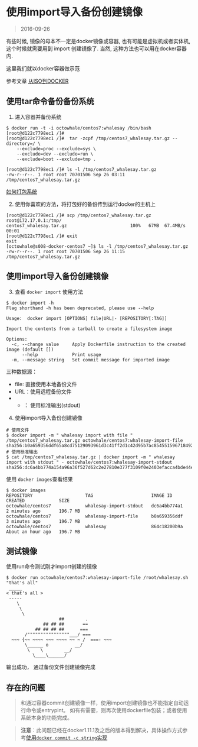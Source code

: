 # 使用import导入备份创建镜像

> 2016-09-26



有些时候, 镜像的母本不一定是docker镜像或容器, 也有可能是虚拟机或者实体机, 这个时候就需要用到 import 创建镜像了.
当然, 这种方法也可以用在docker容器内.

这里我们就以docker容器做示范

参考文章 [从ISO到DOCKER](http://wrfly.kfd.me/%E4%BB%8Eiso%E5%88%B0docker/)

## 使用tar命令备份备份系统

1. 进入容器并备份系统

```
$ docker run -t -i octowhale/centos7:whalesay /bin/bash
[root@d122c7798ec1 /]# 
[root@d122c7798ec1 /]#  tar -zcpf /tmp/centos7_whalesay.tar.gz --directory=/ \
    --exclude=proc --exclude=sys \
    --exclude=dev --exclude=run \
    --exclude=boot --exclude=tmp .
    
[root@d122c7798ec1 /]# ls -l /tmp/centos7_whalesay.tar.gz 
-rw-r--r--. 1 root root 70701506 Sep 26 03:11 /tmp/centos7_whalesay.tar.gz

```
[如何打包系统](http://www.aboutdebian.com/tar-backup.htm)


2. 使用你喜欢的方法，将打包好的备份传到运行docker的主机上
```
[root@d122c7798ec1 /]# scp /tmp/centos7_whalesay.tar.gz root@172.17.0.1:/tmp/
centos7_whalesay.tar.gz                        100%   67MB  67.4MB/s   00:01    
[root@d122c7798ec1 /]# exit
exit
[octowhale@s008-docker-centos7 ~]$ ls -l /tmp/centos7_whalesay.tar.gz 
-rw-r--r--. 1 root root 70701506 Sep 26 11:15 /tmp/centos7_whalesay.tar.gz

```

## 使用import导入备份创建镜像

3. 查看 ` docker import ` 使用方法
```
$ docker import -h
Flag shorthand -h has been deprecated, please use --help

Usage:  docker import [OPTIONS] file|URL|- [REPOSITORY[:TAG]]

Import the contents from a tarball to create a filesystem image

Options:
  -c, --change value     Apply Dockerfile instruction to the created image (default [])
      --help             Print usage
  -m, --message string   Set commit message for imported image
```
三种数据源：
+ file: 直接使用本地备份文件
+ URL：使用远程备份文件
+ - ： 使用标准输出(stdout)

4. 使用import导入备份创建镜像
```
# 使用文件
$ docker import -m " whalesay import with file " /tmp/centos7_whalesay.tar.gz octowhale/centos7:whalesay-import-file
sha256:b0a659356ddf65a8cd75129093961d3c41ff2d1c42d95b7ac854551596718492
# 使用标准输出
$ cat /tmp/centos7_whalesay.tar.gz | docker import -m " whalesay import with stdout " - octowhale/centos7:whalesay-import-stdout
sha256:dc6a4bb774a154a96a36f527d62c2e27810e377f3109f0e2403efacca4bde44e
```

使用 ` docker images `查看结果
```
$ docker images
REPOSITORY                    TAG                      IMAGE ID            CREATED             SIZE
octowhale/centos7             whalesay-import-stdout   dc6a4bb774a1        2 minutes ago       196.7 MB
octowhale/centos7             whalesay-import-file     b0a659356ddf        3 minutes ago       196.7 MB
octowhale/centos7             whalesay                 864c18200b9a        About an hour ago   196.7 MB
```

## 测试镜像
使用run命令测试刚才import创建的镜像

```
$ docker run octowhale/centos7:whalesay-import-file /root/whalesay.sh "that's all"
 _____
< that's all >
 -----
    \
     \
      \     
                    ##        .            
              ## ## ##       ==            
           ## ## ## ##      ===            
       /""""""""""""""""___/ ===        
  ~~~ {~~ ~~~~ ~~~ ~~~~ ~~ ~ /  ===- ~~~   
       \______ o          __/            
        \    \        __/             
          \____\______/   

```
输出成功， 通过备份文件创建镜像完成

## 存在的问题
> 和通过容器commit创建镜像一样，使用import创建镜像也不能指定自动运行命令或entrypint。
> 如有有需要，则再次使用dockerfile包装；或者使用系统本身的功能完成。


> **注意**：此问题已经在docker1.11.1及之后的版本得到解决，具体操作方式参考[使用`docker commit -c string`实现](./03-build-your-own-image-with-commit.md#commit创建镜像时添加自动运行CMD和entrypoint)

